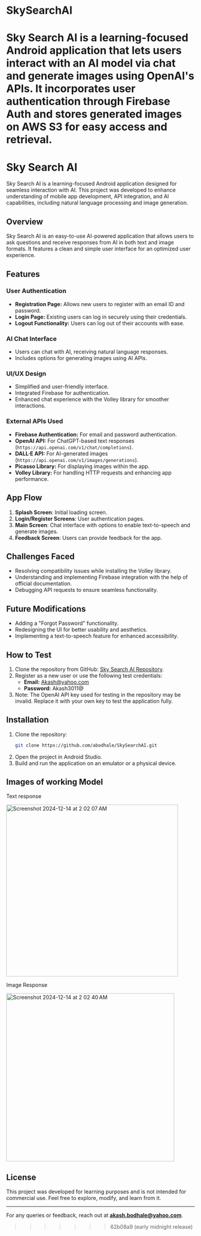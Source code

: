 # SkySearchAI
Sky Search AI is a learning-focused Android application that lets users interact with an AI model via chat and generate images using OpenAI's APIs. It incorporates user authentication through Firebase Auth and stores generated images on AWS S3 for easy access and retrieval.
=======
# Sky Search AI

Sky Search AI is a learning-focused Android application designed for seamless interaction with AI. This project was developed to enhance understanding of mobile app development, API integration, and AI capabilities, including natural language processing and image generation.

## Overview
Sky Search AI is an easy-to-use AI-powered application that allows users to ask questions and receive responses from AI in both text and image formats. It features a clean and simple user interface for an optimized user experience.

## Features
### User Authentication
- **Registration Page:** Allows new users to register with an email ID and password.
- **Login Page:** Existing users can log in securely using their credentials.
- **Logout Functionality:** Users can log out of their accounts with ease.

### AI Chat Interface
- Users can chat with AI, receiving natural language responses.
- Includes options for generating images using AI APIs.

### UI/UX Design
- Simplified and user-friendly interface.
- Integrated Firebase for authentication.
- Enhanced chat experience with the Volley library for smoother interactions.

### External APIs Used
- **Firebase Authentication:** For email and password authentication.
- **OpenAI API:** For ChatGPT-based text responses (`https://api.openai.com/v1/chat/completions`).
- **DALL·E API:** For AI-generated images (`https://api.openai.com/v1/images/generations`).
- **Picasso Library:** For displaying images within the app.
- **Volley Library:** For handling HTTP requests and enhancing app performance.

## App Flow
1. **Splash Screen**: Initial loading screen.
2. **Login/Register Screens**: User authentication pages.
3. **Main Screen**: Chat interface with options to enable text-to-speech and generate images.
4. **Feedback Screen**: Users can provide feedback for the app.

## Challenges Faced
- Resolving compatibility issues while installing the Volley library.
- Understanding and implementing Firebase integration with the help of official documentation.
- Debugging API requests to ensure seamless functionality.

## Future Modifications
- Adding a "Forgot Password" functionality.
- Redesigning the UI for better usability and aesthetics.
- Implementing a text-to-speech feature for enhanced accessibility.

## How to Test
1. Clone the repository from GitHub: [Sky Search AI Repository](https://github.com/abodhale/SkySearchAI).
2. Register as a new user or use the following test credentials:
   - **Email:** Akash@yahoo.com  
   - **Password:** Akash3011@
3. Note: The OpenAI API key used for testing in the repository may be invalid. Replace it with your own key to test the application fully.

## Installation
1. Clone the repository:
    ```bash
    git clone https://github.com/abodhale/SkySearchAI.git
    ```
2. Open the project in Android Studio.
3. Build and run the application on an emulator or a physical device.

## Images of working Model
Text response

<img width="459" alt="Screenshot 2024-12-14 at 2 02 07 AM" src="https://github.com/user-attachments/assets/a9304eb4-ca67-4241-bbad-eac687882027" />

Image Response

<img width="449" alt="Screenshot 2024-12-14 at 2 02 40 AM" src="https://github.com/user-attachments/assets/6768f8d1-a2e5-450c-9128-3a72851b80cf" />



## License
This project was developed for learning purposes and is not intended for commercial use. Feel free to explore, modify, and learn from it.

---

For any queries or feedback, reach out at **akash.bodhale@yahoo.com**.
>>>>>>> 62b08a9 (early midnight release)
